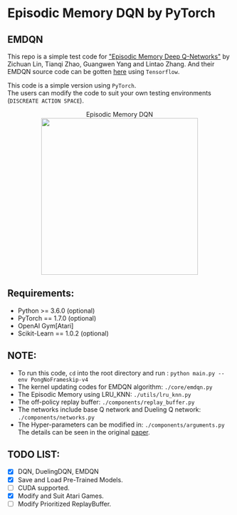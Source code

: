 Episodic Memory DQN by PyTorch
================
## EMDQN
This repo is a simple test code for ["Episodic Memory Deep Q-Networks"](https://arxiv.org/pdf/1805.07603.pdf) 
by Zichuan Lin, Tianqi Zhao, Guangwen Yang and Lintao Zhang.
And their EMDQN source code can be gotten [here](https://github.com/LinZichuan/emdqn) using `Tensorflow`.<br>

This code is a simple version using `PyTorch`.<br>
The users can modify the code to suit your own testing environments (`DISCREATE ACTION SPACE`).

<p align="center">
 Episodic Memory DQN<br>
 <img src="https://github.com/LinZichuan/emdqn/blob/master/data/emdqn.PNG" width="352" height="352"><br>
</p>

## Requirements:
* Python >= 3.6.0 (optional)
* PyTorch == 1.7.0 (optional)
* OpenAI Gym[Atari]
* Scikit-Learn == 1.0.2 (optional)

## NOTE:
* To run this code, `cd` into the root directory and run : `python main.py --env PongNoFrameskip-v4`
* The kernel updating codes for EMDQN algorithm: `./core/emdqn.py`
* The Episodic Memory using LRU_KNN: `./utils/lru_knn.py`
* The off-policy replay buffer: `./components/replay_buffer.py`
* The networks include base Q network and Dueling Q network: `./components/networks.py`
* The Hyper-parameters can be modified in: `./components/arguments.py`
The details can be seen in the original [paper](https://arxiv.org/pdf/1805.07603.pdf).

## TODO LIST:
- [x] DQN, DuelingDQN, EMDQN
- [x] Save and Load Pre-Trained Models.
- [ ] CUDA supported.
- [x] Modify and Suit Atari Games.
- [ ] Modify Prioritized ReplayBuffer.

